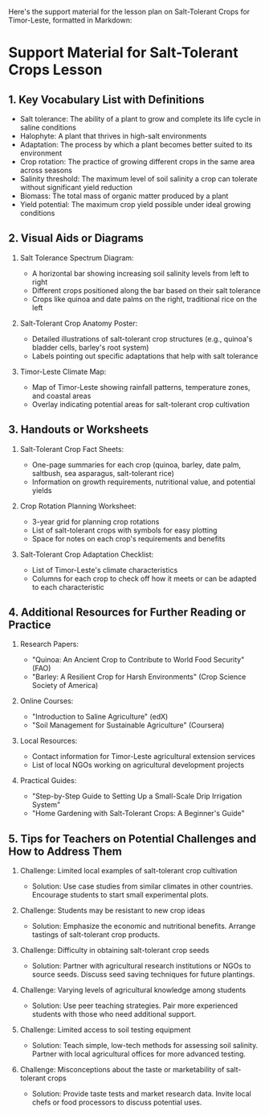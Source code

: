 Here's the support material for the lesson plan on Salt-Tolerant Crops for Timor-Leste, formatted in Markdown:

# Support Material for Salt-Tolerant Crops Lesson

## 1. Key Vocabulary List with Definitions

- Salt tolerance: The ability of a plant to grow and complete its life cycle in saline conditions
- Halophyte: A plant that thrives in high-salt environments
- Adaptation: The process by which a plant becomes better suited to its environment
- Crop rotation: The practice of growing different crops in the same area across seasons
- Salinity threshold: The maximum level of soil salinity a crop can tolerate without significant yield reduction
- Biomass: The total mass of organic matter produced by a plant
- Yield potential: The maximum crop yield possible under ideal growing conditions

## 2. Visual Aids or Diagrams

1. Salt Tolerance Spectrum Diagram:
   - A horizontal bar showing increasing soil salinity levels from left to right
   - Different crops positioned along the bar based on their salt tolerance
   - Crops like quinoa and date palms on the right, traditional rice on the left

2. Salt-Tolerant Crop Anatomy Poster:
   - Detailed illustrations of salt-tolerant crop structures (e.g., quinoa's bladder cells, barley's root system)
   - Labels pointing out specific adaptations that help with salt tolerance

3. Timor-Leste Climate Map:
   - Map of Timor-Leste showing rainfall patterns, temperature zones, and coastal areas
   - Overlay indicating potential areas for salt-tolerant crop cultivation

## 3. Handouts or Worksheets

1. Salt-Tolerant Crop Fact Sheets:
   - One-page summaries for each crop (quinoa, barley, date palm, saltbush, sea asparagus, salt-tolerant rice)
   - Information on growth requirements, nutritional value, and potential yields

2. Crop Rotation Planning Worksheet:
   - 3-year grid for planning crop rotations
   - List of salt-tolerant crops with symbols for easy plotting
   - Space for notes on each crop's requirements and benefits

3. Salt-Tolerant Crop Adaptation Checklist:
   - List of Timor-Leste's climate characteristics
   - Columns for each crop to check off how it meets or can be adapted to each characteristic

## 4. Additional Resources for Further Reading or Practice

1. Research Papers:
   - "Quinoa: An Ancient Crop to Contribute to World Food Security" (FAO)
   - "Barley: A Resilient Crop for Harsh Environments" (Crop Science Society of America)

2. Online Courses:
   - "Introduction to Saline Agriculture" (edX)
   - "Soil Management for Sustainable Agriculture" (Coursera)

3. Local Resources:
   - Contact information for Timor-Leste agricultural extension services
   - List of local NGOs working on agricultural development projects

4. Practical Guides:
   - "Step-by-Step Guide to Setting Up a Small-Scale Drip Irrigation System"
   - "Home Gardening with Salt-Tolerant Crops: A Beginner's Guide"

## 5. Tips for Teachers on Potential Challenges and How to Address Them

1. Challenge: Limited local examples of salt-tolerant crop cultivation
   - Solution: Use case studies from similar climates in other countries. Encourage students to start small experimental plots.

2. Challenge: Students may be resistant to new crop ideas
   - Solution: Emphasize the economic and nutritional benefits. Arrange tastings of salt-tolerant crop products.

3. Challenge: Difficulty in obtaining salt-tolerant crop seeds
   - Solution: Partner with agricultural research institutions or NGOs to source seeds. Discuss seed saving techniques for future plantings.

4. Challenge: Varying levels of agricultural knowledge among students
   - Solution: Use peer teaching strategies. Pair more experienced students with those who need additional support.

5. Challenge: Limited access to soil testing equipment
   - Solution: Teach simple, low-tech methods for assessing soil salinity. Partner with local agricultural offices for more advanced testing.

6. Challenge: Misconceptions about the taste or marketability of salt-tolerant crops
   - Solution: Provide taste tests and market research data. Invite local chefs or food processors to discuss potential uses.